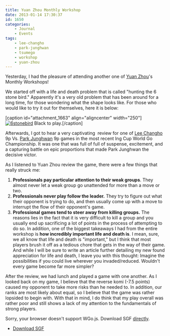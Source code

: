 ```yaml
---
title: Yuan Zhou Monthly Workshop
date: 2013-01-14 17:30:37
id: 1650
categories:
	- Journal
	- Events
tags:
	- lee-changho
	- park-junghwan
	- tsumego
	- workshop
	- yuan-zhou
---
```


Yesterday, I had the pleasure of attending another one of [Yuan Zhou](http://www.zhouyuan.com/ "Yuan Zhou")'s Monthly Workshops!

We started off with a life and death problem that is called "hunting the 6 stone bird." Apparently it's a very old problem that has been around for a long time, for those wondering what the shape looks like. For those who would like to try it out for themselves, here it is below:

[caption id="attachment_1663" align="aligncenter" width="250"][![6stonebird](http://www.bengozen.com/wp-content/uploads/2013/01/6stonebird.png)](http://www.bengozen.com/wp-content/uploads/2013/01/6stonebird.png) Black to play.[/caption]

Afterwards, I got to hear a very captivating  review for one of [Lee Changho](http://senseis.xmp.net/?YiChangHo "Lee Chang Ho") 9p Vs. [Park Junghwan](http://senseis.xmp.net/?ParkJungHwan "Park Jung Hwan") 9p games in the most recent Ing Cup World Go Championship. It was one that was full of full of suspense, excitement, and a capturing battle on epic proportions that made Park Junghwan the decisive victor.

As I listened to Yuan Zhou review the game, there were a few things that really struck me:

<!--more-->

1.  **Professionals pay particular attention to their weak groups**. They almost never let a weak group go unattended for more than a move or two.
2.  **Professionals never play follow the leader.** They try to figure out what their opponent is trying to do, and then usually come up with a move to interrupt the flow of their opponent's game.
3.  **Professional games tend to steer away from killing groups.** The reasons lies in the fact that it is very difficult to kill a group and you usually end up sacrificing a lot of points in the process of attempting to do so.
In addition, one of the biggest takeaways I had from the entire workshop is **how incredibly important life and death is**. I mean, sure, we all know that life and death is "important," but I think that most players brush it off as a tedious chore that gets in the way of their game. And while I will be sure to write an article further detailing my new found appreciation for life and death, I leave you with this thought: Imagine the possibilities if you could live wherever you invaded/reduced. Wouldn't every game become far more simpler?

After the review, we had lunch and played a game with one another. As I looked back on my game, I believe that the reverse komi (-7.5 points) caused my opponent to take more risks than he needed to. In addition, our ranks are most likely about equal, so I believe that the game was rather lopsided to begin with. With that in mind, I do think that my play overall was rather poor and still shows a lack of my attention to the fundamentals of strong players.

<article>
	<section data-wgo="/kifu/2013/2013.01.14-Yuan-Zhou-Monthly-Workshop.sgf" data-wgo-enablewheel="false" style="width: 100%">
	  <p>Sorry, your browser doesn't support WGo.js. Download SGF <a href="/kifu/2013/2013.01.14-Yuan-Zhou-Monthly-Workshop.sgf">directly</a>.</p>
	</section>
	<div><ul><li><a href="/kifu/2013/2013.01.14-Yuan-Zhou-Monthly-Workshop.sgf">Download SGF</a></li></ul></div>
</article>
